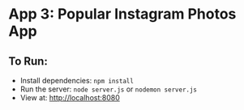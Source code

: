# App 3: Popular Instagram Photos App

## To Run:

- Install dependencies: `npm install`
- Run the server: `node server.js` or `nodemon server.js`
- View at: [http://localhost:8080](http://localhost:8080)